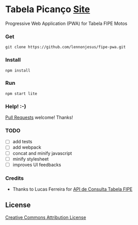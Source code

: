 # Tabela Picanço [Site](lennonjesus.gitlab.io/fipe-pwa)

Progressive Web Application (PWA) for Tabela FIPE Motos

### Get

```
git clone https://github.com/lennonjesus/fipe-pwa.git
```

### Install

```
npm install
```

### Run

```
npm start lite
```

### Help! :-)

[Pull
Requests](https://github.com/lennonjesus/fipe-pwa/pulls) welcome! Thanks!

### TODO

- [ ] add tests
- [ ] add webpack
- [ ] concat and minify javascript
- [ ] minify stylesheet
- [ ] improves UI feedbacks

### Credits

- Thanks to Lucas Ferreira for [API de Consulta Tabela FIPE](http://fipeapi.appspot.com)

## License

[Creative Commons Attribution License](https://creativecommons.org/licenses/by/4.0/)
